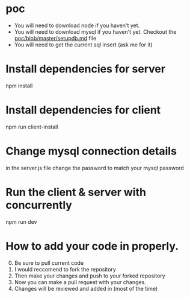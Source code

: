 # poc

- You will need to download node if you haven't yet. 
- You will need to download mysql if you haven't yet. Checkout the [poc/blob/master/setupdb.md](setupdb.md) file
- You will need to get the current sql insert (ask me for it)

# Install dependencies for server
npm install

# Install dependencies for client
npm run client-install

# Change mysql connection details 
in the server.js file change the password to match your mysql password

# Run the client & server with concurrently
npm run dev

# How to add your code in properly. 
0) Be sure to pull current code
1) I would reccomend to fork the repository
2) Then make your changes and push to your forked repository 
3) Now you can make a pull request with your changes. 
4) Changes will be reviewed and added in (most of the time)
